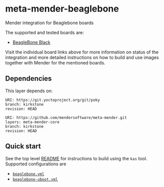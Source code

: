 # meta-mender-beaglebone

Mender integration for Beaglebone boards

The supported and tested boards are:

 - [BeagleBone Black](https://hub.mender.io/t/beaglebone-black/83)


Visit the individual board links above for more information on status of the
integration and more detailed instructions on how to build and use images
together with Mender for the mentioned boards.

## Dependencies

This layer depends on:

```
URI: https://git.yoctoproject.org/git/poky
branch: kirkstone
revision: HEAD
```

```
URI: https://github.com/mendersoftware/meta-mender.git
layers: meta-mender-core
branch: kirkstone
revision: HEAD
```

## Quick start

See the top level [README](../README.md) for instructions to build using the `kas` tool. Supported configurations are

- [`beaglebone.yml`](../kas/beaglebone.yml)
- [`beaglebone-uboot.yml`](../kas/beaglebone-uboot.yml)